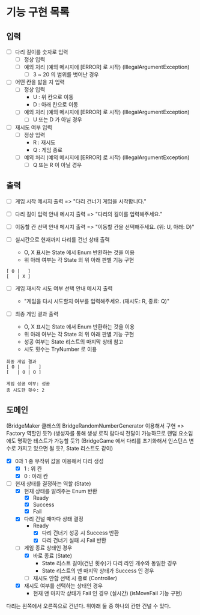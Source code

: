 # 기능 구현 목록

## 입력
- [ ] 다리 길이를 숫자로 입력
  - [ ] 정상 입력
  - [ ] 예외 처리 (예외 메시지에 [ERROR] 로 시작) (IllegalArgumentException)
    - [ ] 3 ~ 20 의 범위를 벗어난 경우

- [ ] 어떤 칸을 밟을 지 입력
  - [ ] 정상 입력
    - U : 위 칸으로 이동
    - D : 아래 칸으로 이동
  - [ ] 예외 처리 (예외 메시지에 [ERROR] 로 시작) (IllegalArgumentException)
    - [ ] U 또는 D 가 아닐 경우

- [ ] 재시도 여부 입력
  - [ ] 정상 입력
    - R : 재시도
    - Q : 게임 종료
  - [ ] 예외 처리 (예외 메시지에 [ERROR] 로 시작) (IllegalArgumentException)
    - [ ] Q 또는 R 이 아닐 경우 

## 출력
- [ ] 게임 시작 메시지 출력 => "다리 건너기 게임을 시작합니다."

- [ ] 다리 길이 입력 안내 메시지 출력 => "다리의 길이를 입력해주세요."

- [ ] 이동할 칸 선택 안내 메시지 출력 => "이동할 칸을 선택해주세요. (위: U, 아래: D)"

- [ ] 실시간으로 현재까지 다리를 건넌 상태 출력 
  - O, X 표시는 State 에서 Enum 반환하는 것을 이용
  - 위 아래 여부는 각 State 의 위 아래 판별 기능 구현
```
[ O |   ]
[   | X ]
```

- [ ] 게임 재시작 시도 여부 선택 안내 메시지 출력
  - "게임을 다시 시도할지 여부를 입력해주세요. (재시도: R, 종료: Q)"

- [ ] 최종 게임 결과 출력
  - O, X 표시는 State 에서 Enum 반환하는 것을 이용
  - 위 아래 여부는 각 State 의 위 아래 판별 기능 구현
  - 성공 여부는 State 리스트의 마지막 상태 참고
  - 시도 횟수는 TryNumber 로 이용
```
최종 게임 결과
[ O |   |   ]
[   | O | O ]

게임 성공 여부: 성공
총 시도한 횟수: 2
```

## 도메인
(BridgeMaker 클래스의 BridgeRandomNumberGenerator 이용해서 구현 => Factory 역할인 듯?)
(생성자를 통해 생성 로직 람다식 전달이 가능하므로 랜덤 요소임에도 명확한 테스트가 가능할 듯?)
(BridgeGame 에서 다리를 초기화해서 인스턴스 변수로 가지고 있으면 될 듯?, State 리스트도 같이)
- [x] 0과 1 중 무작위 값을 이용해서 다리 생성
  - [x] 1 : 위 칸
  - [x] 0 : 아래 칸

- [ ] 현재 상태를 결정하는 역할 (State)
  - [x] 현재 상태를 알려주는 Enum 반환
    - [x] Ready
    - [x] Success
    - [x] Fail

  - [x] 다리 건널 때마다 상태 결정
    - Ready
      - [x] 다리 건너기 성공 시 Success 반환
      - [x] 다리 건너기 실패 시 Fail 반환

  - [ ] 게임 종료 상태인 경우
    - [x] 바로 종료 (State)
      - State 리스트 길이(건넌 횟수)가 다리 라인 개수와 동일한 경우
      - State 리스트의 맨 마지막 상태가 Success 인 경우
    - [ ] 재시도 안함 선택 시 종료 (Controller)
    
  - [x] 재시도 여부를 선택하는 상태인 경우
    - 현재 맨 마지막 상태가 Fail 인 경우 (실시간) (isMoveFail 기능 구현)



다리는 왼쪽에서 오른쪽으로 건넌다.
위아래 둘 중 하나의 칸만 건널 수 있다.